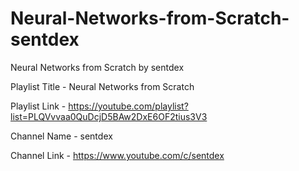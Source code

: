 # Neural-Networks-from-Scratch-sentdex

Neural Networks from Scratch by sentdex

Playlist Title - Neural Networks from Scratch

Playlist Link - <https://youtube.com/playlist?list=PLQVvvaa0QuDcjD5BAw2DxE6OF2tius3V3>

Channel Name - sentdex

Channel Link - <https://www.youtube.com/c/sentdex>
